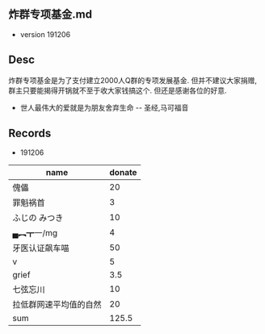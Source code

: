 炸群专项基金.md
---------------
- version 191206



Desc
----

炸群专项基金是为了支付建立2000人Q群的专项发展基金. 但并不建议大家捐赠, 群主只要能揭得开锅就不至于收大家钱搞这个. 但还是感谢各位的好意.  

- 世人最伟大的爱就是为朋友舍弃生命 -- 圣经,马可福音  



Records
-------


- 191206


| name                       | donate |
|----------------------------|--------|
| 傀儡                       | 20     | 
| 罪魁祸首                   |  3     |
| ふじの みつき              | 10     |
| ▄︻┳一/mg                  |  4     |
| 牙医认证飙车喵             | 50     |
| v                          |  5     |
| grief                      |  3.5   |
| 七弦忘川                   | 10     |
| 拉低群网速平均值的自然     | 20     |
| sum                        | 125.5  |





